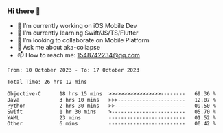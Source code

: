 ### Hi there 👋

<!--
**AkaShark/AkaShark** is a ✨ _special_ ✨ repository because its `README.md` (this file) appears on your GitHub profile.

Here are some ideas to get you started:
-->

- 🔭 I’m currently working on iOS Mobile Dev
- 🌱 I’m currently learning Swift/JS/TS/Flutter
- 👯 I’m looking to collaborate on Mobile Platform 
- 💬 Ask me about aka-collapse
- 📫 How to reach me: 1548742234@qq.com


<!--START_SECTION:waka-->

```all_time
From: 10 October 2023 - To: 17 October 2023

Total Time: 26 hrs 12 mins

Objective-C      18 hrs 15 mins  >>>>>>>>>>>>>>>>>--------   69.36 %
Java             3 hrs 10 mins   >>>----------------------   12.07 %
Python           2 hrs 30 mins   >>-----------------------   09.50 %
Swift            1 hr 30 mins    >------------------------   05.70 %
YAML             23 mins         -------------------------   01.52 %
Other            6 mins          -------------------------   00.42 %
```

<!--END_SECTION:waka-->

<!-- 
[![Anurag's github stats](https://github-readme-stats.vercel.app/api?username=AkaShark&show_icons=true&theme=radical)](https://github.com/anuraghazra/github-readme-stats)

[![Top Langs](https://github-readme-stats.vercel.app/api/top-langs/?username=AkaShark&layout=compact)](https://github.com/anuraghazra/github-readme-stats)
-->
